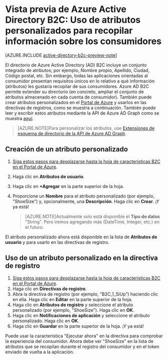 <properties
	pageTitle="Vista previa de Azure Active Directory B2C: Atributos personalizados | Microsoft Azure"
	description="Uso de atributos personalizados en Azure Active Directory B2C para recopilar información sobre sus consumidores"
	services="active-directory-b2c"
	documentationCenter=""
	authors="swkrish"
	manager="msmbaldwin"
	editor="bryanla"/>

<tags
	ms.service="active-directory-b2c"
	ms.workload="identity"
	ms.tgt_pltfrm="na"
	ms.devlang="na"
	ms.topic="article"
	ms.date="01/04/2016"
	ms.author="swkrish"/>

#  Vista previa de Azure Active Directory B2C: Uso de atributos personalizados para recopilar información sobre los consumidores

[AZURE.INCLUDE [active-directory-b2c-preview-note](../../includes/active-directory-b2c-preview-note.md)]

El directorio de Azure Active Directory (AD) B2C incluye un conjunto integrado de atributos; por ejemplo, Nombre propio, Apellido, Ciudad, Código postal, etc. Sin embargo, todas las aplicaciones orientadas al consumidor presentan requisitos únicos en lo relativo a qué información (atributos) les gustaría recopilar de sus consumidores. Azure AD B2C permite extender su directorio (en concreto, ampliar el conjunto de atributos almacenado en cada cuenta de consumidor). También puede crear atributos personalizados en el [Portal de Azure](https://portal.azure.com/) y usarlos en las directivas de registros, como se muestra a continuación. También puede leer y escribir estos atributos mediante la API de Azure AD Graph como se muestra [aquí](active-directory-b2c-devquickstarts-graph-dotnet.md).

> [AZURE.NOTE]Para personalizar los atributos, use [Extensiones de esquema de directorio de la API de Azure AD Graph](https://msdn.microsoft.com/library/azure/dn720459.aspx).

## Creación de un atributo personalizado

1. [Siga estos pasos para desplazarse hasta la hoja de características B2C en el Portal de Azure](active-directory-b2c-app-registration.md#navigate-to-the-b2c-features-blade).
2. Haga clic en **Atributos de usuario**.
3. Haga clic en **+Agregar** en la parte superior de la hoja.
4. Proporcione un **Nombre** para el atributo personalizado (por ejemplo, "ShoeSize") y, opcionalmente, una **Descripción**. Haga clic en **Crear**. ¡Y ya está!

    > [AZURE.NOTE]Actualmente solo está disponible el **Tipo de datos** "String". Pero iremos agregando más (DateTime, Integer, etc.) en el futuro.

El atributo personalizado ahora está disponible en la lista de **Atributos de usuario** y para usarlo en las directivas de registro.

## Uso de un atributo personalizado en la directiva de registro

1. [Siga estos pasos para desplazarse hasta la hoja de características B2C en el Portal de Azure](active-directory-b2c-app-registration.md#navigate-to-the-b2c-features-blade).
2. Haga clic en **Directivas de registro**.
3. Abra la directiva de registro (por ejemplo, "B2C\_1\_SiUp") haciendo clic en ella. Haga clic en **Editar** en la parte superior de la hoja.
4. Haga clic en **Atributos de registro** y seleccione el atributo personalizado (por ejemplo, "ShoeSize"). Haga clic en **OK**.
5. Haga clic en **Notificaciones de aplicación** y seleccione el atributo personalizado. Haga clic en **OK**. 
6. Haga clic en **Guardar** en la parte superior de la hoja. ¡Y ya está!

Puede usar la característica "Ejecutar ahora" en la directiva para comprobar la experiencia del consumidor. Ahora debe ver "ShoeSize" en la lista de atributos que se recopilan durante el registro del consumidor y en el token enviado de vuelta a la aplicación.

<!---HONumber=AcomDC_0107_2016-->